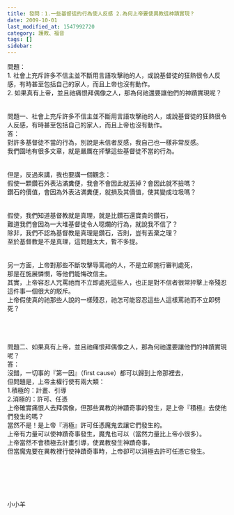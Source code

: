 ```yaml
---
title: 發問：1.一些基督徒的行為使人反感 2.為何上帝要使異教徒神蹟實現？
date: 2009-10-01
last_modified_at: 1547992720
category: 護教、福音
tags: []
sidebar: 
---
```


<p>問題：<br/>1. 社會上充斥許多不信主並不斷用言語攻擊祂的人，或說基督徒的狂熱很令人反感，有時甚至包括自己的家人，而且上帝也沒有動作。<br/>2. 如果真有上帝，並且祂痛恨拜偶像之人，那為何祂還要讓他們的神蹟實現呢？<br/><!--more--><br/><br/>問題一、社會上充斥許多不信主並不斷用言語攻擊祂的人，或說基督徒的狂熱很令人反感，有時甚至包括自己的家人，而且上帝也沒有動作。<br/>答：<br/>對許多基督徒不當的行為，別說是未信者反感，我自己也一樣非常反感。<br/>我們園地有很多文章，就是嚴厲在抨擊這些基督徒不當的行為。<br/> <br/><br/>但是，反過來講，我也要講一個觀念：<br/>假使一顆鑽石外表沾滿糞便，我會不會因此就丟掉？會因此就不撿嗎？<br/>鑽石的價值，會因為外表沾滿糞便，就損及其價值，使其變成垃圾嗎？<br/> <br/><br/>假使，我們知道基督教就是真理，就是比鑽石還寶貴的鑽石，<br/>難道我們會因為一大堆基督徒令人噁爛的行為，就說我不信了？<br/>除非，我們不認為基督教是真理是鑽石，否則，豈有丟棄之理？<br/>至於基督教是不是真理，這問題太大，暫不多提。<br/> <br/><br/>另一方面，上帝對那些不斷攻擊辱罵祂的人，不是立即施行審判處死，<br/>那是在施展憐憫，等他們能悔改信主。<br/>其實，上帝容忍人咒罵祂而不立即處死這些人，也正是對不信者很常抨擊上帝殘忍這件事一個很大的駁斥。<br/>上帝假使真的祂那些人說的一樣殘忍，祂怎可能容忍這些人這樣罵祂而不立即劈死？<br/> <br/><br/><br/><br/>問題二、如果真有上帝，並且祂痛恨拜偶像之人，那為何祂還要讓他們的神蹟實現呢？<br/>答：<br/>沒錯，一切事的『第一因』（first cause）都可以歸到上帝那裡去，<br/>但問題是，上帝主權行使有兩大類：<br/>1.積極的：計畫、引導<br/>2.消極的：許可、任憑<br/>上帝確實痛恨人去拜偶像，但那些異教的神蹟奇事的發生，是上帝『積極』去使他們發生的嗎？<br/>當然不是！是上帝『消極』許可任憑魔鬼去讓它們發生的。<br/>上帝有力量可以使神蹟奇事發生，魔鬼也可以（當然力量比上帝小很多）。<br/>上帝當然不會積極去計畫引導，使異教發生神蹟奇事，<br/>但當魔鬼要在異教裡行使神蹟奇事時，上帝卻可以消極去許可任憑它發生。<br/> <br/> <br/><br/><br/><br/><br/>小小羊<br/></p>